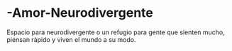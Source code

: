# -Amor-Neurodivergente
Espacio para neurodivergente o un refugio para gente que sienten mucho, piensan rápido y viven el mundo a su modo.
